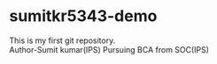 # sumitkr5343-demo
This is my first git repository.
<br>
Author-Sumit kumar(IPS)
Pursuing BCA from SOC(IPS)
